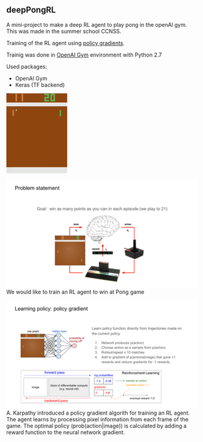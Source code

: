 ## deepPongRL
A mini-project to make a deep RL agent to play pong in the openAI gym. This was made in the summer school CCNSS.

Training of the RL agent using [policy gradients](http://karpathy.github.io/2016/05/31/rl/). 

Trainig was done in [OpenAI Gym](https://gym.openai.com/) environment with Python 2.7

Used packages:
- OpenAI Gym
- Keras (TF backend)


[![Example trained](https://github.com/Immiora/deepPongRL/blob/master/openaigym.video.0.8268.video000001.mp4_snapshot.jpg?raw=true)](https://github.com/Immiora/deepPongRL/blob/master/openaigym.video.0.8268.video000001.mp4?raw=true)


![problem_statement](https://github.com/Immiora/deepPongRL/blob/master/final_report/Slide2.PNG?raw=true)
We would like to train an RL agent to win at Pong game 

![policy gradients](https://github.com/Immiora/deepPongRL/blob/master/final_report/Slide3.PNG?raw=true)
A. Karpathy introduced a policy gradient algorith for training an RL agent. The agent learns by processing pixel information from each frame of the game. The optimal policy (prob(action|image)) is calculated by adding a reward function to the neural network gradient. 

